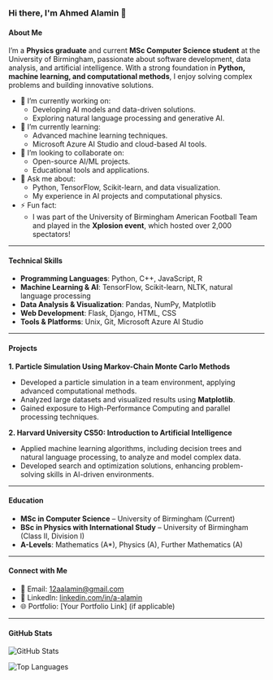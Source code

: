 ### **Hi there, I'm Ahmed Alamin 👋**  

#### **About Me**  
I’m a **Physics graduate** and current **MSc Computer Science student** at the University of Birmingham, passionate about software development, data analysis, and artificial intelligence. With a strong foundation in **Python, machine learning, and computational methods**, I enjoy solving complex problems and building innovative solutions.  

- 🔭 I’m currently working on:  
  - Developing AI models and data-driven solutions.  
  - Exploring natural language processing and generative AI.  
- 🌱 I’m currently learning:  
  - Advanced machine learning techniques.  
  - Microsoft Azure AI Studio and cloud-based AI tools.  
- 👯 I’m looking to collaborate on:  
  - Open-source AI/ML projects.  
  - Educational tools and applications.  
- 💬 Ask me about:  
  - Python, TensorFlow, Scikit-learn, and data visualization.  
  - My experience in AI projects and computational physics.  
- ⚡ Fun fact:  
  - I was part of the University of Birmingham American Football Team and played in the **Xplosion event**, which hosted over 2,000 spectators!  

---

#### **Technical Skills**  
- **Programming Languages**: Python, C++, JavaScript, R  
- **Machine Learning & AI**: TensorFlow, Scikit-learn, NLTK, natural language processing  
- **Data Analysis & Visualization**: Pandas, NumPy, Matplotlib  
- **Web Development**: Flask, Django, HTML, CSS  
- **Tools & Platforms**: Unix, Git, Microsoft Azure AI Studio  

---

#### **Projects**  

**1. Particle Simulation Using Markov-Chain Monte Carlo Methods**  
- Developed a particle simulation in a team environment, applying advanced computational methods.  
- Analyzed large datasets and visualized results using **Matplotlib**.  
- Gained exposure to High-Performance Computing and parallel processing techniques.  

**2. Harvard University CS50: Introduction to Artificial Intelligence**  
- Applied machine learning algorithms, including decision trees and natural language processing, to analyze and model complex data.  
- Developed search and optimization solutions, enhancing problem-solving skills in AI-driven environments.  

---

#### **Education**  
- **MSc in Computer Science** – University of Birmingham (Current)  
- **BSc in Physics with International Study** – University of Birmingham (Class II, Division I)  
- **A-Levels**: Mathematics (A*), Physics (A), Further Mathematics (A)  

---

#### **Connect with Me**  
- 📧 Email: 12aalamin@gmail.com  
- 💼 LinkedIn: [linkedin.com/in/a-alamin](https://linkedin.com/in/a-alamin)  
- 🌐 Portfolio: [Your Portfolio Link] (if applicable)  

---

#### **GitHub Stats**  
![GitHub Stats](https://github-readme-stats.vercel.app/api?username=YourUsername&show_icons=true&theme=dark)  

![Top Languages](https://github-readme-stats.vercel.app/api/top-langs/?username=YourUsername&layout=compact&theme=dark)  
